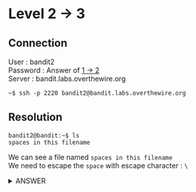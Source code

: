 # Level 2 → 3

## Connection

User : bandit2 <br />
Password : Answer of [1 → 2](1-2.md) <br />
Server : bandit.labs.overthewire.org

```console
~$ ssh -p 2220 bandit2@bandit.labs.overthewire.org
```

## Resolution

```console
bandit2@bandit:~$ ls
spaces in this filename
```

We can see a file named `spaces in this filename` <br/>
We need to escape the `space` with escape character : `\`

<details><summary>ANSWER</summary>
<p>

Password for next level :

```console
bandit2@bandit:~$ cat spaces\ in\ this\ filename
UmHadQclWmgdLOKQ3YNgjWxGoRMb5luK

```

</p>
</details>